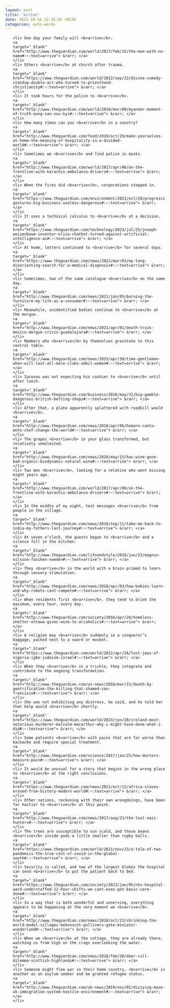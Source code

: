 ```yaml
---
layout: post
title: "arrive"
date: 2023-10-10 12:34:56 +0530
categories: auto-words
---
```

<ol>

    <li> One day your family will <b>arrive</b>.
    <a 
    target="_blank" 
    href="http://www.theguardian.com/world/2017/feb/15/the-man-with-no-name#:~:text=arrive"> &rarr; </a>
    </li>
    <li> Others <b>arrive</b> at church after trauma.
    <a 
    target="_blank" 
    href="https://www.theguardian.com/world/2022/sep/22/divine-comedy-standup-double-act-who-turned-to-priesthood-christianity#:~:text=arrive"> &rarr; </a>
    </li>
    <li> It took hours for the police to <b>arrive</b>.
    <a 
    target="_blank" 
    href="http://www.theguardian.com/world/2016/mar/09/myanmar-moment-of-truth-aung-san-suu-kyi#:~:text=arrive"> &rarr; </a>
    </li>
    <li> How many times can you <b>arrive</b> in a country?
    <a 
    target="_blank" 
    href="http://www.theguardian.com/food/2019/oct/29/make-yourselves-at-home-the-meaning-of-hospitality-in-a-divided-world#:~:text=arrive"> &rarr; </a>
    </li>
    <li> Sometimes we <b>arrive</b> and find police in masks.
    <a 
    target="_blank" 
    href="http://www.theguardian.com/world/2017/apr/06/on-the-frontline-with-karachis-ambulance-drivers#:~:text=arrive"> &rarr; </a>
    </li>
    <li> When the fires did <b>arrive</b>, corporations stepped in.
    <a 
    target="_blank" 
    href="https://www.theguardian.com/environment/2021/oct/28/progressive-gestures-big-business-useless-dangerous#:~:text=arrive"> &rarr; </a>
    </li>
    <li> It uses a technical calculus to <b>arrive</b> at a decision.
    <a 
    target="_blank" 
    href="https://www.theguardian.com/technology/2023/jul/25/joseph-weizenbaum-inventor-eliza-chatbot-turned-against-artificial-intelligence-ai#:~:text=arrive"> &rarr; </a>
    </li>
    <li> At home, letters continued to <b>arrive</b> for several days.
    <a 
    target="_blank" 
    href="https://www.theguardian.com/news/2022/mar/03/my-long-disorienting-search-for-a-medical-diagnosis#:~:text=arrive"> &rarr; </a>
    </li>
    <li> Sometimes, two of the same catalogue <b>arrive</b> on the same day.
    <a 
    target="_blank" 
    href="http://www.theguardian.com/news/2021/jan/05/burning-the-furniture-my-life-as-a-consumer#:~:text=arrive"> &rarr; </a>
    </li>
    <li> Meanwhile, unidentified bodies continue to <b>arrive</b> at the morgue.
    <a 
    target="_blank" 
    href="http://www.theguardian.com/news/2021/apr/01/death-truck-mexico-morgue-crisis-guadalajara#:~:text=arrive"> &rarr; </a>
    </li>
    <li> Members who <b>arrive</b> by themselves gravitate to this central table.
    <a 
    target="_blank" 
    href="http://www.theguardian.com/news/2015/apr/30/time-gentlemen-when-will-last-all-male-clubs-admit-women#:~:text=arrive"> &rarr; </a>
    </li>
    <li> Iacovou was not expecting his cashier to <b>arrive</b> until after lunch.
    <a 
    target="_blank" 
    href="http://www.theguardian.com/business/2016/may/31/big-gamble-dangerous-british-betting-shops#:~:text=arrive"> &rarr; </a>
    </li>
    <li> After that, a plate apparently splattered with roadkill would <b>arrive</b>.
    <a 
    target="_blank" 
    href="http://www.theguardian.com/news/2018/apr/06/homaro-cantu-moto-chef-change-the-world#:~:text=arrive"> &rarr; </a>
    </li>
    <li> The grapes <b>arrive</b> in your glass transformed, but relatively unmolested.
    <a 
    target="_blank" 
    href="http://www.theguardian.com/news/2018/may/15/has-wine-gone-bad-organic-biodynamic-natural-wine#:~:text=arrive"> &rarr; </a>
    </li>
    <li> Two men <b>arrive</b>, looking for a relative who went missing eight years ago.
    <a 
    target="_blank" 
    href="http://www.theguardian.com/world/2017/apr/06/on-the-frontline-with-karachis-ambulance-drivers#:~:text=arrive"> &rarr; </a>
    </li>
    <li> In the middle of my night, text messages <b>arrive</b> from people in the village.
    <a 
    target="_blank" 
    href="http://www.theguardian.com/news/2018/sep/11/take-me-back-to-india-my-fathers-last-journey#:~:text=arrive"> &rarr; </a>
    </li>
    <li> At seven o’clock, the guests began to <b>arrive</b> and a silence fell in the kitchen.
    <a 
    target="_blank" 
    href="http://www.theguardian.com/lifeandstyle/2016/jun/23/magnus-nilsson-faviken-sweden#:~:text=arrive"> &rarr; </a>
    </li>
    <li> They <b>arrive</b> in the world with a brain primed to learn through sensory stimulation.
    <a 
    target="_blank" 
    href="http://www.theguardian.com/news/2018/apr/03/how-babies-learn-and-why-robots-cant-compete#:~:text=arrive"> &rarr; </a>
    </li>
    <li> When residents first <b>arrive</b>, they tend to drink the maximum, every hour, every day.
    <a 
    target="_blank" 
    href="http://www.theguardian.com/society/2016/apr/26/homeless-shelter-ottawa-gives-wine-to-alcoholics#:~:text=arrive"> &rarr; </a>
    </li>
    <li> A religion may <b>arrive</b> suddenly in a conqueror’s baggage, packed next to a sword or musket.
    <a 
    target="_blank" 
    href="https://www.theguardian.com/world/2022/apr/26/lost-jews-of-nigeria-igbo-judaism-israel#:~:text=arrive"> &rarr; </a>
    </li>
    <li> When they <b>arrive</b> in a trickle, they integrate and contribute to the ongoing transformation.
    <a 
    target="_blank" 
    href="http://www.theguardian.com/us-news/2016/mar/21/death-by-gentrification-the-killing-that-shamed-san-francisco#:~:text=arrive"> &rarr; </a>
    </li>
    <li> She was not exhibiting any distress, he said, and he told her that help would <b>arrive</b> shortly.
    <a 
    target="_blank" 
    href="https://www.theguardian.com/world/2023/jun/20/ireland-most-notorious-murderer-malcolm-macarthur-why-i-might-have-done-what-i-did#:~:text=arrive"> &rarr; </a>
    </li>
    <li> Some patients <b>arrive</b> with pains that are far worse than backache and require special treatment.
    <a 
    target="_blank" 
    href="http://www.theguardian.com/science/2017/jan/25/how-doctors-measure-pain#:~:text=arrive"> &rarr; </a>
    </li>
    <li> It would be unusual for a story that begins in the wrong place to <b>arrive</b> at the right conclusions.
    <a 
    target="_blank" 
    href="https://www.theguardian.com/news/2021/oct/12/africa-slaves-erased-from-history-modern-world#:~:text=arrive"> &rarr; </a>
    </li>
    <li> Other nations, reckoning with their own wrongdoings, have been far hastier to <b>arrive</b> at this point.
    <a 
    target="_blank" 
    href="http://www.theguardian.com/news/2017/aug/31/the-last-nazi-hunters#:~:text=arrive"> &rarr; </a>
    </li>
    <li> The trees are susceptible to sun scald, and those beans <b>arrive</b> inside pods a little smaller than rugby balls.
    <a 
    target="_blank" 
    href="https://www.theguardian.com/world/2021/nov/23/a-tale-of-two-pandemics-the-true-cost-of-covid-in-the-global-south#:~:text=arrive"> &rarr; </a>
    </li>
    <li> Security is called, and two of the largest blokes the hospital can send <b>arrive</b> to put the patient back to bed.
    <a 
    target="_blank" 
    href="https://www.theguardian.com/society/2023/jan/05/nhs-hospital-ward-understaffed-12-hour-shifts-we-cant-even-get-basic-care-done#:~:text=arrive"> &rarr; </a>
    </li>
    <li> In a way that is both wonderful and unnerving, everything appears to be happening at the very moment we <b>arrive</b>.
    <a 
    target="_blank" 
    href="http://www.theguardian.com/news/2018/oct/23/shrinking-the-world-model-villages-bekonscot-gullivers-gate-miniatur-wunderland#:~:text=arrive"> &rarr; </a>
    </li>
    <li> When we <b>arrive</b> at the cottage, they are already there, watching us from high on the crags overlooking the water.
    <a 
    target="_blank" 
    href="http://www.theguardian.com/news/2018/feb/20/deer-cull-dilemma-scottish-highlands#:~:text=arrive"> &rarr; </a>
    </li>
    <li> Someone might flee war in their home country, <b>arrive</b> in another as an asylum seeker and be granted refugee status.
    <a 
    target="_blank" 
    href="http://www.theguardian.com/uk-news/2019/nov/01/dizzying-maze-uk-immigration-system-hostile-environment#:~:text=arrive"> &rarr; </a>
    </li>